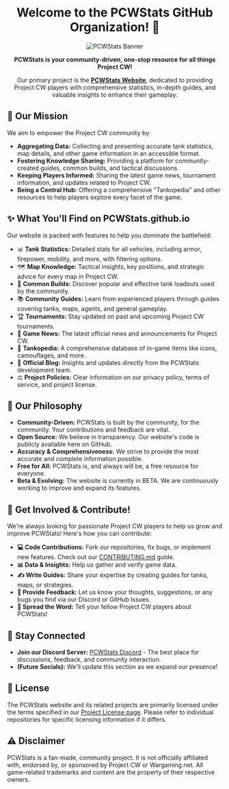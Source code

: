 <div align="center">

# Welcome to the PCWStats GitHub Organization! 👋

<img src="https://raw.githubusercontent.com/PCWStats/Website-Images/refs/heads/main/social-share/PCWStats.png" alt="PCWStats Banner"/>

**PCWStats is your community-driven, one-stop resource for all things Project CW!**

Our primary project is the [**PCWStats Website**](https://pcwstats.github.io/), dedicated to providing Project CW players with comprehensive statistics, in-depth guides, and valuable insights to enhance their gameplay.

</div>

## 🚀 Our Mission

We aim to empower the Project CW community by:
*   **Aggregating Data:** Collecting and presenting accurate tank statistics, map details, and other game information in an accessible format.
*   **Fostering Knowledge Sharing:** Providing a platform for community-created guides, common builds, and tactical discussions.
*   **Keeping Players Informed:** Sharing the latest game news, tournament information, and updates related to Project CW.
*   **Being a Central Hub:** Offering a comprehensive "Tankopedia" and other resources to help players explore every facet of the game.

## ✨ What You'll Find on PCWStats.github.io

Our website is packed with features to help you dominate the battlefield:

*   📊 **Tank Statistics:** Detailed stats for all vehicles, including armor, firepower, mobility, and more, with filtering options.
*   🗺️ **Map Knowledge:** Tactical insights, key positions, and strategic advice for every map in Project CW.
*   🔧 **Common Builds:** Discover popular and effective tank loadouts used by the community.
*   📚 **Community Guides:** Learn from experienced players through guides covering tanks, maps, agents, and general gameplay.
*   🏆 **Tournaments:** Stay updated on past and upcoming Project CW tournaments.
*   📰 **Game News:** The latest official news and announcements for Project CW.
*   📖 **Tankopedia:** A comprehensive database of in-game items like icons, camouflages, and more.
*   📝 **Official Blog:** Insights and updates directly from the PCWStats development team.
*   ⚖️ **Project Policies:** Clear information on our privacy policy, terms of service, and project license.

## 💖 Our Philosophy

*   **Community-Driven:** PCWStats is built by the community, for the community. Your contributions and feedback are vital.
*   **Open Source:** We believe in transparency. Our website's code is publicly available here on GitHub.
*   **Accuracy & Comprehensiveness:** We strive to provide the most accurate and complete information possible.
*   **Free for All:** PCWStats is, and always will be, a free resource for everyone.
*   **Beta & Evolving:** The website is currently in BETA. We are continuously working to improve and expand its features.

## 🤝 Get Involved & Contribute!

We're always looking for passionate Project CW players to help us grow and improve PCWStats! Here's how you can contribute:

*   **💻 Code Contributions:** Fork our repositories, fix bugs, or implement new features. Check out our [CONTRIBUTING.md](https://github.com/PCWStats/.github/blob/main/profile/CONTRIBUTING.md) guide.
*   **📊 Data & Insights:** Help us gather and verify game data.
*   **✍️ Write Guides:** Share your expertise by creating guides for tanks, maps, or strategies.
*   **💬 Provide Feedback:** Let us know your thoughts, suggestions, or any bugs you find via our Discord or GitHub Issues.
*   **📢 Spread the Word:** Tell your fellow Project CW players about PCWStats!

## 💬 Stay Connected

*   **Join our Discord Server:** [PCWStats Discord](https://thatsinewave.github.io/Discord-Redirect) - The best place for discussions, feedback, and community interaction.
*   **(Future Socials):** We'll update this section as we expand our presence!

## 📜 License

The PCWStats website and its related projects are primarily licensed under the terms specified in our [Project License page](https://pcwstats.github.io/legal/project-license.html). Please refer to individual repositories for specific licensing information if it differs.

## ⚠️ Disclaimer

PCWStats is a fan-made, community project. It is not officially affiliated with, endorsed by, or sponsored by Project CW or Wargaming.net. All game-related trademarks and content are the property of their respective owners.
